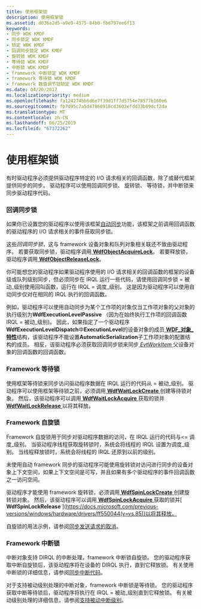 ```yaml
---
title: 使用框架锁
description: 使用框架锁
ms.assetid: d036a2d5-a9e9-4375-84b0-fbd797ee6f13
keywords:
- 同步 WDK KMDF
- 同步锁定 WDK KMDF
- 锁定 WDK KMDF
- 回调同步锁定 WDK KMDF
- 旋转锁 WDK KMDF
- 等待锁 WDK KMDF
- 中断锁 WDK KMDF
- framework 中断锁定 WDK KMDF
- framework 等待锁 WDK KMDF
- framework 数值调节钮锁定 WDK KMDF
ms.date: 04/20/2017
ms.localizationpriority: medium
ms.openlocfilehash: fa124274bb6d6e7f39d1ff7d5754e78577b160e6
ms.sourcegitcommit: fb7d95c7a5d47860918cd3602efdd33b69dcf2da
ms.translationtype: MT
ms.contentlocale: zh-CN
ms.lasthandoff: 06/25/2019
ms.locfileid: "67372262"
---
```

# <a name="using-framework-locks"></a>使用框架锁


有时驱动程序必须提供驱动程序特定的 I/O 请求相关的回调函数，除了或替代框架提供同步的同步。 驱动程序可以使用回调同步锁、 旋转锁、 等待锁，并中断锁来同步驱动程序代码。

### <a name="callback-synchronization-locks"></a>回调同步锁

如果你已设置您的驱动程序以使用该框架[自动同步](using-automatic-synchronization.md)功能，该框架之前调用回调函数的驱动程序的 I/O 请求相关的事件获取同步锁。

这些*回调同步锁*，这与 framework 设备对象和队列对象相关联还不致由驱动程序。 若要获取同步锁，驱动程序调用[ **WdfObjectAcquireLock**](https://msdn.microsoft.com/library/windows/hardware/ff548721)。 若要释放锁，驱动程序调用[ **WdfObjectReleaseLock**](https://msdn.microsoft.com/library/windows/hardware/ff548765)。

你可能想您的驱动程序如果驱动程序使用的 I/O 请求相关的回调函数的框架的设备级或队列级别同步，但必须同步在 IRQL 运行一些代码，请使用回调同步锁 = 被动\_级别使用回叫函数，运行在 IRQL = 调度\_级别。 这是因为驱动程序可以使用自动同步仅对在相同的 IRQL 执行的回调函数。

例如，驱动程序可以使用自动同步为某个工作项的对象仅当工作项对象的父对象的执行级别为**WdfExecutionLevelPassive** （因为在始终执行工作项的回调函数IRQL = 被动\_级别)。 因此，如果指定了一个驱动程序**WdfExecutionLevelDispatch**中**ExecutionLevel**的设备对象的成员[ **WDF\_对象\_特性**](https://docs.microsoft.com/windows-hardware/drivers/ddi/content/wdfobject/ns-wdfobject-_wdf_object_attributes)结构，该驱动程序不能设置**AutomaticSerialization**子工作项对象的配置结构的成员。 相反，该驱动程序必须获取回调同步锁来同步[ *EvtWorkItem* ](https://docs.microsoft.com/windows-hardware/drivers/ddi/content/wdfworkitem/nc-wdfworkitem-evt_wdf_workitem)父设备对象的回调函数的回调函数。

### <a name="framework-wait-locks"></a>Framework 等待锁

使用框架等待锁来同步访问驱动程序数据在 IRQL 运行的代码从 = 被动\_级别。 驱动程序可以使用框架等待锁之前，必须调用[ **WdfWaitLockCreate** ](https://docs.microsoft.com/windows-hardware/drivers/ddi/content/wdfsync/nf-wdfsync-wdfwaitlockcreate)创建等待锁对象。 然后，该驱动程序可以调用[ **WdfWaitLockAcquire** ](https://msdn.microsoft.com/library/windows/hardware/ff551168)获取的锁并[ **WdfWaitLockRelease** ](https://docs.microsoft.com/windows-hardware/drivers/ddi/content/wdfsync/nf-wdfsync-wdfwaitlockrelease)以将其释放。

### <a href="" id="framework-spin-locks"></a> Framework 自旋锁

Framework 自旋锁用于同步对驱动程序数据的访问，在 IRQL 运行的代码与&lt;= 调度\_级别。 当驱动程序线程获取旋转锁时，系统会将线程的 IRQL 设置为调度\_级别。 当线程释放锁时，系统会将线程的 IRQL 还原到以前的级别。

未使用自动 framework 同步的驱动程序可能使用旋转锁对访问进行同步的设备对象上下文空间，如果上下文空间是可写，并且如果有多个驱动程序的事件回调函数之一访问空间。

驱动程序才能使用 framework 旋转锁，必须调用[ **WdfSpinLockCreate** ](https://docs.microsoft.com/windows-hardware/drivers/ddi/content/wdfsync/nf-wdfsync-wdfspinlockcreate)创建旋转锁对象。 然后，该驱动程序可以调用[ **WdfSpinLockAcquire** ](https://docs.microsoft.com/previous-versions/windows/hardware/drivers/ff550040(v=vs.85))获取的锁并[ **WdfSpinLockRelease** ](https://docs.microsoft.com/previous-versions/windows/hardware/drivers/ff550044(v=vs.85))以将其释放。

自旋锁的用法示例，请参阅[同步发送请求的取消](synchronizing-cancellation-of-sent-requests.md)。

### <a name="framework-interrupt-locks"></a>Framework 中断锁

中断对象支持 DIRQL 的中断处理，framework 中断锁自旋锁。 您的驱动程序获取中断自旋锁后，该驱动程序将在设备的 DIRQL 执行，直到它释放锁。 有关使用中断锁的详细信息，请参阅[同步中断代码](synchronizing-interrupt-code.md)。

对于支持被动级别处理的中断对象，framework 中断锁是等待锁。 您的驱动程序获取中断等待锁后，驱动程序将执行在 IRQL = 被动\_级别直到它释放锁。 有关被动级别处理的详细信息，请参阅[支持被动中断级别](supporting-passive-level-interrupts.md)。

 

 






